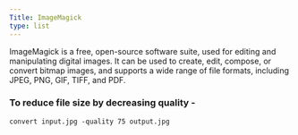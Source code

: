 ```yaml
---
Title: ImageMagick
type: list
---
```



ImageMagick is a free, open-source software suite, used for editing and manipulating digital images. It can be used to create, edit, compose, or convert bitmap images, and supports a wide range of file formats, including JPEG, PNG, GIF, TIFF, and PDF.


### To reduce file size by decreasing quality -

```
convert input.jpg -quality 75 output.jpg
```
